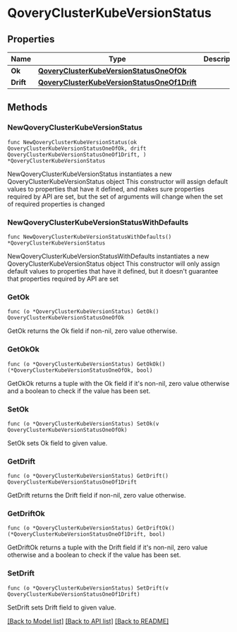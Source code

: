 # QoveryClusterKubeVersionStatus

## Properties

Name | Type | Description | Notes
------------ | ------------- | ------------- | -------------
**Ok** | [**QoveryClusterKubeVersionStatusOneOfOk**](QoveryClusterKubeVersionStatusOneOfOk.md) |  | 
**Drift** | [**QoveryClusterKubeVersionStatusOneOf1Drift**](QoveryClusterKubeVersionStatusOneOf1Drift.md) |  | 

## Methods

### NewQoveryClusterKubeVersionStatus

`func NewQoveryClusterKubeVersionStatus(ok QoveryClusterKubeVersionStatusOneOfOk, drift QoveryClusterKubeVersionStatusOneOf1Drift, ) *QoveryClusterKubeVersionStatus`

NewQoveryClusterKubeVersionStatus instantiates a new QoveryClusterKubeVersionStatus object
This constructor will assign default values to properties that have it defined,
and makes sure properties required by API are set, but the set of arguments
will change when the set of required properties is changed

### NewQoveryClusterKubeVersionStatusWithDefaults

`func NewQoveryClusterKubeVersionStatusWithDefaults() *QoveryClusterKubeVersionStatus`

NewQoveryClusterKubeVersionStatusWithDefaults instantiates a new QoveryClusterKubeVersionStatus object
This constructor will only assign default values to properties that have it defined,
but it doesn't guarantee that properties required by API are set

### GetOk

`func (o *QoveryClusterKubeVersionStatus) GetOk() QoveryClusterKubeVersionStatusOneOfOk`

GetOk returns the Ok field if non-nil, zero value otherwise.

### GetOkOk

`func (o *QoveryClusterKubeVersionStatus) GetOkOk() (*QoveryClusterKubeVersionStatusOneOfOk, bool)`

GetOkOk returns a tuple with the Ok field if it's non-nil, zero value otherwise
and a boolean to check if the value has been set.

### SetOk

`func (o *QoveryClusterKubeVersionStatus) SetOk(v QoveryClusterKubeVersionStatusOneOfOk)`

SetOk sets Ok field to given value.


### GetDrift

`func (o *QoveryClusterKubeVersionStatus) GetDrift() QoveryClusterKubeVersionStatusOneOf1Drift`

GetDrift returns the Drift field if non-nil, zero value otherwise.

### GetDriftOk

`func (o *QoveryClusterKubeVersionStatus) GetDriftOk() (*QoveryClusterKubeVersionStatusOneOf1Drift, bool)`

GetDriftOk returns a tuple with the Drift field if it's non-nil, zero value otherwise
and a boolean to check if the value has been set.

### SetDrift

`func (o *QoveryClusterKubeVersionStatus) SetDrift(v QoveryClusterKubeVersionStatusOneOf1Drift)`

SetDrift sets Drift field to given value.



[[Back to Model list]](../README.md#documentation-for-models) [[Back to API list]](../README.md#documentation-for-api-endpoints) [[Back to README]](../README.md)


